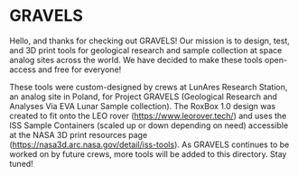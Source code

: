 # GRAVELS
Hello, and thanks for checking out GRAVELS! Our mission is to design, test, and 3D print tools for geological research and sample collection at space analog sites across the world. We have decided to make these tools open-access and free for everyone!

These tools were custom-designed by crews at LunAres Research Station, an analog site in Poland, for Project GRAVELS (Geological Research and Analyses Via EVA Lunar Sample collection). The RoxBox 1.0 design was created to fit onto the LEO rover (https://www.leorover.tech/) and uses the ISS Sample Containers (scaled up or down depending on need) accessible at the NASA 3D print resources page (https://nasa3d.arc.nasa.gov/detail/iss-tools). As GRAVELS continues to be worked on by future crews, more tools will be added to this directory. Stay tuned!
